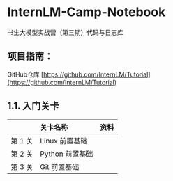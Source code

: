 # InternLM-Camp-Notebook

书生大模型实战营（第三期）代码与日志库


## 项目指南：
GitHub仓库 [https://github.com/InternLM/Tutorial](https://github.com/InternLM/Tutorial)

## 1.1. 入门关卡

||关卡名称|资料|
|:-----|:----|:----|
|第 1 关|Linux 前置基础|
|第 2 关|Python 前置基础|
|第 3 关|Git 前置基础|
